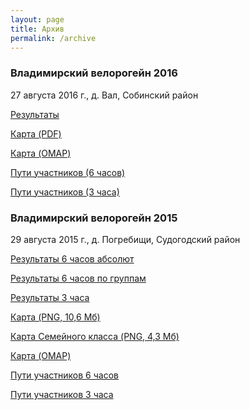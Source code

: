 ```yaml
---
layout: page
title: Архив
permalink: /archive
---
```


### Владимирский велорогейн 2016
27 августа 2016 г., д. Вал, Собинский район

[Результаты](/archive/2016/res.htm)

[Карта (PDF)](/archive/2016/map.pdf)

[Карта (OMAP)](/archive/2016/map.omap)

[Пути участников (6 часов)](/archive/2016/routes/results6.html)

[Пути участников (3 часа)](/archive/2016/routes/results3.html)



### Владимирский велорогейн 2015
29 августа 2015 г., д. Погребищи, Судогодский район

[Результаты 6 часов абсолют](/archive/2015/res6a.pdf)

[Результаты 6 часов по группам](/archive/2015/res6.pdf)

[Результаты 3 часа](/archive/2015/res3.pdf)

[Карта (PNG, 10,6 Мб)](/archive/2015/map.png)

[Карта Семейного класса (PNG, 4,3 Мб)](/archive/2015/mapA4.png)

[Карта (OMAP)](/archive/2015/map.omap)

[Пути участников 6 часов](/archive/2015/routes/results6.html)

[Пути участников 3 часа](/archive/2015/routes/results3.html)
